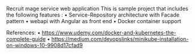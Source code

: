 Recruit mage service web application This is sample project that includes the following features :
•	Service-Repository architecture with Facade pattern
•	webapi with Angular as front end
•	Docker container support


References: 
•	https://www.udemy.com/docker-and-kubernetes-the-complete-guide
•	https://medium.com/devopslinks/minikube-installation-on-windows-10-9908d17cfad9
